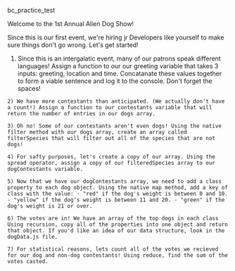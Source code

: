 
bc_practice_test

Welcome to the 1st Annual Alien Dog Show!

Since this is our first event, we're hiring jr Developers like yourself to make sure things don't go wrong. Let's get started!

   1) Since this is an intergalatic event, many of our patrons speak different languages! Assign a function to our our greeting variable that takes 3 inputs: greeting, location and time. Concatanate these values together to form a viable sentence and log it to the console. Don't forget the spaces!

    2) We have more contestants than anticipated. (We actually don't have a count!) Assign a function to our contestants variable that will return the number of entries in our dogs array.

    3) Oh no! Some of our contestants aren't even dogs! Using the native filter method with our dogs array, create an array called filterSpecies that will filter out all of the species that are not dogs!

    4) For safty purposes, let's create a copy of our array. Using the spread operator, assign a copy of our filteredSpecies array to our dogContestants variable.

    5) Now that we have our dogContestants array, we need to add a class property to each dog object. Using the native map method, add a key of class with the value: - "red" if the dog's weight is between 0 and 10. - "yellow" if the dog's weight is between 11 and 20. - "green" if the dog's weight is 21 or over.

    6) The votes are in! We have an array of the top dogs in each class Using recursion, copy all of the properties into one object and return that object. If you'd like an idea of our data structure, look in the dogData.js file.

    7) For statistical reasons, lets count all of the votes we recieved for our dog and non-dog contestants! Using reduce, find the sum of the votes casted.

